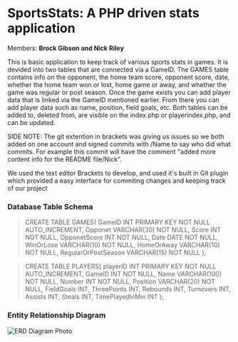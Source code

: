 # SportsStats: A PHP driven stats application
Members: **Brock Gibson and Nick Riley**

This is basic application to keep track of various sports stats in games. It is devided into two tables that are connected via a GameID. The GAMES table
contains info on the opponent, the home team score, opponent score, date, whether the home team won or lost, home game or away, and whether the game was regular or post season. Once the game exists you can add player data that is linked via the GameID mentioned earlier. From there you can add player data such as name, position, field goals, etc. Both tables can be added to, deleted from, are visible on the index.php or playerindex.php, and can be updated.

SIDE NOTE: The git extention in brackets was giving us issues so we both added on one account and signed commits with /Name to say who did what commits. For example this commit will have the comment "added more content info for the README file/Nick".

We used the text editor Brackets to develop, and used it's built in Git plugin which provided a easy interface for commiting changes and keeping track of our project

 ### Database Table Schema


>CREATE TABLE GAMES(
    GameID INT PRIMARY KEY NOT NULL AUTO_INCREMENT,
    Opponet VARCHAR(30) NOT NULL,
    Score INT NOT NULL,
    OpponetScore INT NOT NULL,
    Date DATE NOT NULL,
    WinOrLose VARCHAR(10) NOT NULL,
    HomeOrAway VARCHAR(10) NOT NULL,
    RegularOrPostSeason VARCHAR(15) NOT NULL
);

>CREATE TABLE PLAYERS(
    playerID INT PRIMARY KEY NOT NULL AUTO_INCREMENT,
    GameID INT NOT NULL,
    Name VARCHAR(100) NOT NULL,
    Number INT NOT NULL,
    Position VARCHAR(20) NOT NULL,
    FieldGoals INT,
    ThreePoints INT,
    Rebounds INT,
    Turnovers INT,
    Assists INT,
    Steals INT,
    TimePlayedInMin INT
);

<!--This is a reference link to our Entity Relationship Diagram-->
### Entity Relationship Diagram 
![ERD Diagram Photo][logo]

[logo]:  https://github.com/Brockerboy/SportsStats/blob/master/SportsStatsERD.png
"ERD"
    
    